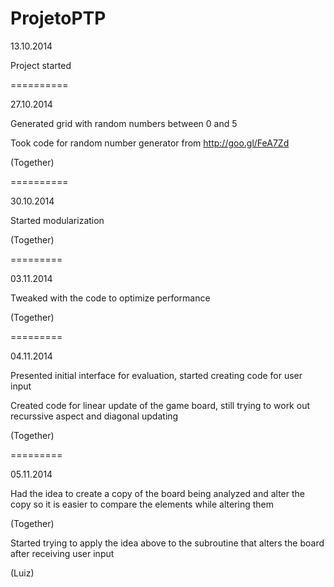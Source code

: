 ProjetoPTP
==========
13.10.2014

Project started

==========

27.10.2014

Generated grid with random numbers between 0 and 5

Took code for random number generator from http://goo.gl/FeA7Zd

(Together)

==========

30.10.2014

Started modularization

(Together)

=========

03.11.2014

Tweaked with the code to optimize performance

(Together)

=========

04.11.2014

Presented initial interface for evaluation, started creating code for user input

Created code for linear update of the game board, still trying to work out recurssive aspect and diagonal updating

(Together)

=========

05.11.2014

Had the idea to create a copy of the board being analyzed and alter the copy so it is easier to compare the elements while altering them

(Together)

Started trying to apply the idea above to the subroutine that alters the board after receiving user input

(Luiz)
